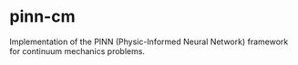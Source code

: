 # pinn-cm
Implementation of the PINN (Physic-Informed Neural Network) framework for continuum mechanics problems.
